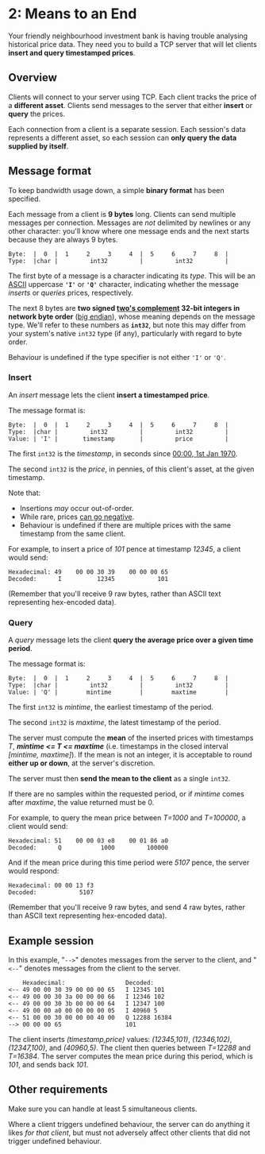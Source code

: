 # 2: Means to an End


Your friendly neighbourhood investment bank is having trouble analysing historical price data. They need you to build a TCP server that will let clients **insert and query timestamped prices**.

## Overview

Clients will connect to your server using TCP. Each client tracks the price of a **different asset**. Clients send messages to the server that either **insert** or **query** the prices.

Each connection from a client is a separate session. Each session's data represents a different asset, so each session can **only query the data supplied by itself**.

## Message format

To keep bandwidth usage down, a simple **binary format** has been specified.

Each message from a client is **9 bytes** long. Clients can send multiple messages per connection. Messages are *not* delimited by newlines or any other character: you'll know where one message ends and the next starts because they are always 9 bytes.

```
Byte:  |  0  |  1     2     3     4  |  5     6     7     8  |
Type:  |char |         int32         |         int32         |
```

The first byte of a message is a character indicating its *type*. This will be an [ASCII](https://en.wikipedia.org/wiki/ASCII) uppercase **`'I'`** or **`'Q'`** character, indicating whether the message *inserts* or *queries* prices, respectively.

The next 8 bytes are **two signed [two's complement](https://en.wikipedia.org/wiki/Two%27s_complement) 32-bit integers in network byte order** ([big endian](https://en.wikipedia.org/wiki/Endianness)), whose meaning depends on the message type. We'll refer to these numbers as **`int32`**, but note this may differ from your system's native `int32` type (if any), particularly with regard to byte order.

Behaviour is undefined if the type specifier is not either `'I'` or `'Q'`.

### Insert

An *insert* message lets the client **insert a timestamped price**.

The message format is:

```
Byte:  |  0  |  1     2     3     4  |  5     6     7     8  |
Type:  |char |         int32         |         int32         |
Value: | 'I' |       timestamp       |         price         |
```

The first `int32` is the *timestamp*, in seconds since [00:00, 1st Jan 1970](https://en.wikipedia.org/wiki/Unix_time).

The second `int32` is the *price*, in pennies, of this client's asset, at the given timestamp.

Note that:

- Insertions *may* occur out-of-order.
- While rare, prices [can go negative](https://www.bbc.co.uk/news/business-52350082).
- Behaviour is undefined if there are multiple prices with the same timestamp from the same client.

For example, to insert a price of *101* pence at timestamp *12345*, a client would send:

```
Hexadecimal: 49    00 00 30 39    00 00 00 65
Decoded:      I          12345            101
```

(Remember that you'll receive 9 raw bytes, rather than ASCII text representing hex-encoded data).

### Query

A *query* message lets the client **query the average price over a given time period**.

The message format is:

```
Byte:  |  0  |  1     2     3     4  |  5     6     7     8  |
Type:  |char |         int32         |         int32         |
Value: | 'Q' |        mintime        |        maxtime        |
```

The first `int32` is *mintime*, the earliest timestamp of the period.

The second `int32` is *maxtime*, the latest timestamp of the period.

The server must compute the **mean** of the inserted prices with timestamps *T*, ***mintime <= T <= maxtime*** (i.e. timestamps in the closed interval *[mintime, maxtime]*). If the mean is not an integer, it is acceptable to round **either up or down**, at the server's discretion.

The server must then **send the mean to the client** as a single `int32`.

If there are no samples within the requested period, or if *mintime* comes after *maxtime*, the value returned must be 0.

For example, to query the mean price between *T=1000* and *T=100000*, a client would send:

```
Hexadecimal: 51    00 00 03 e8    00 01 86 a0
Decoded:      Q           1000         100000
```

And if the mean price during this time period were *5107* pence, the server would respond:

```
Hexadecimal: 00 00 13 f3
Decoded:            5107
```

(Remember that you'll receive 9 raw bytes, and send 4 raw bytes, rather than ASCII text representing hex-encoded data).

## Example session

In this example, "`-->`" denotes messages from the server to the client, and "`<--`" denotes messages from the client to the server.

```
    Hexadecimal:                 Decoded:
<-- 49 00 00 30 39 00 00 00 65   I 12345 101
<-- 49 00 00 30 3a 00 00 00 66   I 12346 102
<-- 49 00 00 30 3b 00 00 00 64   I 12347 100
<-- 49 00 00 a0 00 00 00 00 05   I 40960 5
<-- 51 00 00 30 00 00 00 40 00   Q 12288 16384
--> 00 00 00 65                  101
```

The client inserts *(timestamp,price)* values: *(12345,101)*, *(12346,102)*, *(12347,100)*, and *(40960,5)*. The client then queries between *T=12288* and *T=16384*. The server computes the mean price during this period, which is *101*, and sends back *101*.

## Other requirements

Make sure you can handle at least 5 simultaneous clients.

Where a client triggers undefined behaviour, the server can do anything it likes *for that client*, but must not adversely affect other clients that did not trigger undefined behaviour.
